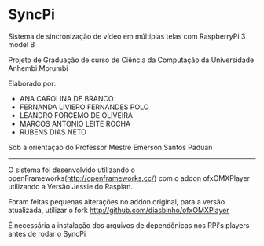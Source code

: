 # SyncPi
Sistema de sincronização de vídeo em múltiplas telas com RaspberryPi 3 model B

Projeto de Graduação de curso de Ciência da Computação da Universidade Anhembi Morumbi

Elaborado por:
 - ANA CAROLINA DE BRANCO
 - FERNANDA LIVIERO FERNANDES POLO
 - LEANDRO FORCEMO DE OLIVEIRA
 - MARCOS ANTONIO LEITE ROCHA
 - RUBENS DIAS NETO

Sob a orientação do Professor Mestre Emerson Santos Paduan

------------------------------------------------------------------------------------------

O sistema foi desenvolvido utilizando o openFrameworks(http://openframeworks.cc/) com o addon ofxOMXPlayer utilizando a Versão Jessie do Raspian.

Foram feitas pequenas alterações no addon original, para a versão atualizada, utilizar o fork http://github.com/diasbinho/ofxOMXPlayer

É necessária a instalação dos arquivos de dependênicas nos RPi's players antes de rodar o SyncPi


